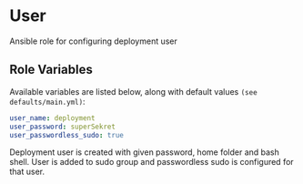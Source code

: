 # User
Ansible role for configuring deployment user

## Role Variables
Available variables are listed below, along with default values `(see defaults/main.yml)`:
```yaml
user_name: deployment
user_password: superSekret
user_passwordless_sudo: true
```

Deployment user is created with given password, home folder and bash shell. User is added to sudo group and passwordless sudo is configured for that user.
